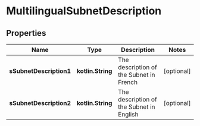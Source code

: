 
# MultilingualSubnetDescription

## Properties
| Name | Type | Description | Notes |
| ------------ | ------------- | ------------- | ------------- |
| **sSubnetDescription1** | **kotlin.String** | The description of the Subnet in French |  [optional] |
| **sSubnetDescription2** | **kotlin.String** | The description of the Subnet in English |  [optional] |



